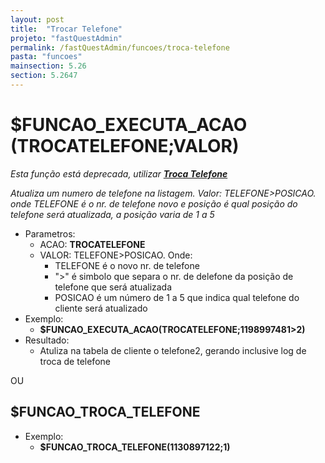 ```yaml
---
layout: post
title:  "Trocar Telefone"
projeto: "fastQuestAdmin"
permalink: /fastQuestAdmin/funcoes/troca-telefone
pasta: "funcoes"
mainsection: 5.26
section: 5.2647
---	
```

# $FUNCAO_EXECUTA_ACAO (TROCATELEFONE;VALOR)
*Esta função está deprecada, utilizar **<a href="/fastQuestAdmin/funcoesv2/trocaTelefone">Troca Telefone</a>***

*Atualiza um numero de telefone na listagem. Valor: TELEFONE>POSICAO. onde TELEFONE é o nr. de telefone novo e posição é qual posição do telefone será atualizada, a posição varia de 1 a 5*

- Parametros: 
    - ACAO: **TROCATELEFONE**
    - VALOR: TELEFONE>POSICAO. Onde:
        - TELEFONE é o novo nr. de telefone
        - ">" é simbolo que separa o nr. de delefone da posição de telefone que será atualizada
        - POSICAO é um número de 1 a 5 que indica qual telefone do cliente será atualizado
- Exemplo:
    - **$FUNCAO_EXECUTA_ACAO(TROCATELEFONE;1198997481\>2)**
- Resultado:
    - Atuliza na tabela de cliente o telefone2, gerando inclusive log de troca de telefone

OU

## $FUNCAO_TROCA_TELEFONE

- Exemplo:
    - **$FUNCAO_TROCA_TELEFONE(1130897122;1)**
